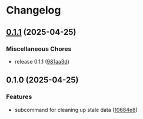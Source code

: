 # Changelog

## [0.1.1](https://github.com/IKIM-Essen/emcp-tools/compare/v0.1.0...v0.1.1) (2025-04-25)


### Miscellaneous Chores

* release 0.1.1 ([981aa3d](https://github.com/IKIM-Essen/emcp-tools/commit/981aa3d659ae0d50e4ec63a17be7dcf4edab4a26))

## 0.1.0 (2025-04-25)


### Features

* subcommand for cleaning up stale data ([10684e8](https://github.com/IKIM-Essen/emcp-tools/commit/10684e84dcaa598bb0a53053302d6e9d25207d80))
